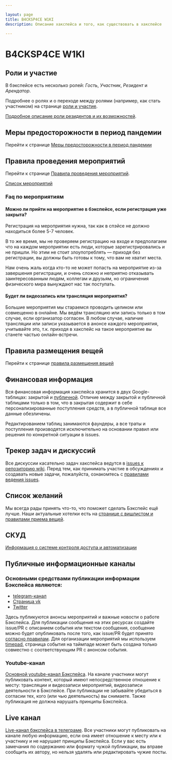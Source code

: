```yaml
---

layout: page
title: B4CKSP4CE W1KI
description: Описание хакспейса и того, как существовать в хакспейсе

---
```


# B4CKSP4CE W1KI

## Роли и участие

В бэкспейсе есть несколько ролей: *Гость*, *Участник*, *Резидент* и *Арендатор*.

Подробнее о ролях и о переходе между ролями (например, как стать участником) на странице [роли и участие](/evaluation).

[Подробное описание роли резидентов и их возможностей](/residents).

## Меры предосторожности в период пандемии

Перейти к странице [Меры предосторожности в период пандемии](/sars-cov-2)

## Правила проведения мероприятий

Перейти к странице [Правила проведения мероприятий](/event-rules).

[Список мероприятий](/events)

### Faq по мероприятиям

#### Можно ли прийти на мероприятие в бэкспейсе, если регистрация уже закрыта?
Регистрация на мероприятия нужна, так как в спэйсе не должно находиться более 5-7 человек. 

В то же время, мы не проверяем регистрацию на входе и предполагаем что на каждом мероприятии есть люди, которые зарегистрировались и не пришли. Но этим не стоит злоупотреблять — приходя без регистрации, вы должны быть готовы к тому, что вам не хватит места.

Нам очень жаль когда кто-то не может попасть на мероприятие из-за завершения регистрации, и очень сложно и неприятно отказывать заинтересованным людям, коллегам и друзьям, но ограничения физического мира вынуждают нас так поступать.

#### Будет ли видеозапись или трансляция мероприятия?
Большие мероприятия мы стараемся проводить целиком или совмещенно в онлайне. Мы ведём трансляцию или запись только в том случае, если организатор согласен. В любом случае, наличие трансляции или записи указывается в анонсе каждого мероприятия, учитывайте это, т.к. приходя в хакспейс на такое мероприятие вы станете частью онлайн-встречи.

## Правила размещения вещей

Перейти к странице [правила размещения вещей](/stuff)

## Финансовая информация

Вся финансовая информация хакспейса хранится в двух Google-таблицах: закрытой и [публичной](https://drive.google.com/open?id=1axxo8_JOMkHQfMpo-TbR6vLCXhowdyu8iZRUjZ59F04). Отличие между закрытой и публичной таблицами только в том, что в закрытая содержит в себе персонализированные поступления средств, а в публичной таблице все данные обезличены.

Редактированием таблиц занимаются фаундеры, а все траты и поступления производятся исключительно на основании правил или решения по конкретной ситуации в issues. 

## Трекер задач и дискуссий

Все дискуссии касательно задач хакспейса ведутся в [issues к репозиторию wiki](https://github.com/b4ck5p4c3/0x08.in/issues). Перед тем, как принимать участие в обсуждениях и создавать новые задачи, пожалуйста, ознакомтесь с [правилами ведения issues](/issue-rules.html).

## Список желаний

Мы всегда рады принять что-то, что поможет сделать Бэкспейс ещё лучше. Наши актуальные хотелки есть на [странице с вишлистом и правилами приема вещей](/needs.html).

## СКУД

[Информация о системе контроля доступа и автоматизации](/asc)

## Публичные информационные каналы

### Основными средствами публикации информации Бэкспейса являются:

* [telegram-канал](https://t.me/b4ck5p4c3)
* [Страница vk](https://vk.com/b4cksp4ce)
* [Twitter](https://twitter.com/b4cksp4ce)

Здесь публикуются анонсы мероприятий и важные новости о работе Бэкспейса. Для публикации сообщения на этих ресурсах создайте issue/PR с описанием события или текстом сообщения, сообщение можно будет опубликовать после того, как issue/PR будет принято [согласно правилам](/issue_rules). Для организации мероприятий мы используем [timepad](https://b4cksp4ce.timepad.ru), страница события на таймпаде может быть создана только совместно с соответствующим PR с анонсом события.

### Youtube-канал

[Основной youtube-канал Бэкспейса](https://www.youtube.com/channel/UCL_4pID7TE5lwq_MyQqL2nA). На канале участники могут публиковать контент, который имеют непосредственное отношение к месту: трансляции и видеозаписи мероприятий, видеозаписи деятельности в Бэкспейсе. При публикации не забывайте убедиться в согласии тех, кого (или чью деятельность) вы снимаете. Также публикация не должна нарушать принципы Бэкспейса.

## Live канал

[Live-канал бэкспейса в телеграме](https://t.me/b4cksp4cel1ve). Все участники могут публиковать на канале любую информацию, если она имеет отношение к месту или к участнику и не нарушает принципы Бэкспейса. Если у вас есть замечания по содержанию или формату чужой публикации, вы вправе сообщить их автору, но нельзя удалять или редактировать чужие посты.
